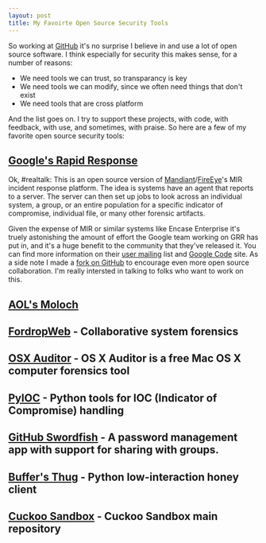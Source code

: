 ```yaml
---
layout: post
title: My Favoirte Open Source Security Tools
---
```

So working at [GitHub](http://github.com) it's no surprise I believe in and use a lot of open source software. I think especially for security this makes sense, for a number of reasons:
* We need tools we can trust, so transparancy is key
* We need tools we can modify, since we often need things that don't exist
* We need tools that are cross platform

And the list goes on. I try to support these projects, with code, with feedback, with use, and sometimes, with praise. So here are a few of my favorite open source security tools:

## [Google's Rapid Response](https://code.google.com/p/grr/)
Ok, #realtalk: This is an open source version of [Mandiant](http://www.mandiant.com)/[FireEye](http://www.fireeye.com)'s MIR incident response platform. The idea is systems have an agent that reports to a server. The server can then set up jobs to look across an individual system, a group, or an entire population for a specific indicator of compromise, individual file, or many other forensic artifacts. 

Given the expense of MIR or similar systems like Encase Enterprise it's truely astonishing the amount of effort the Google team working on GRR has put in, and it's a huge benefit to the community that they've released it. You can find more information on their [user mailing](https://groups.google.com/forum/#!forum/grr-users) list and [Google Code](https://code.google.com/p/grr/) site. As a side note I made a [fork on GitHub](https://github.com/grr-hackers/grr) to encourage even more open source collaboration. I'm really intersted in talking to folks who want to work on this.

## [AOL's Moloch](https://github.com/aol/moloch)
## [FordropWeb](https://github.com/berggren/fordropweb) - Collaborative system forensics
## [OSX Auditor](https://github.com/jipegit/OSXAuditor) - OS X Auditor is a free Mac OS X computer forensics tool
## [PyIOC](https://github.com/jeffbryner/pyioc) - Python tools for IOC (Indicator of Compromise) handling
## [GitHub Swordfish](https://github.com/github/swordfish) - A password management app with support for sharing with groups. 
## [Buffer's Thug](https://github.com/buffer/thug) - Python low-interaction honey client
## [Cuckoo Sandbox](https://github.com/cuckoobox/cuckoo) - Cuckoo Sandbox main repository
